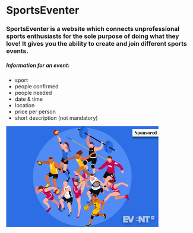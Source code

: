# SportsEventer

### SportsEventer is a website which connects unprofessional sports enthusiasts for the sole purpose of doing what they love! It gives you the ability to create and join different sports events.

##### Information for an event:
  - sport
  - people confirmed
  - people needed
  - date & time
  - location
  - price per person
  - short description (not mandatory)

![Image of Sport Enthusiasts](/images/sportseventer.jpg)

